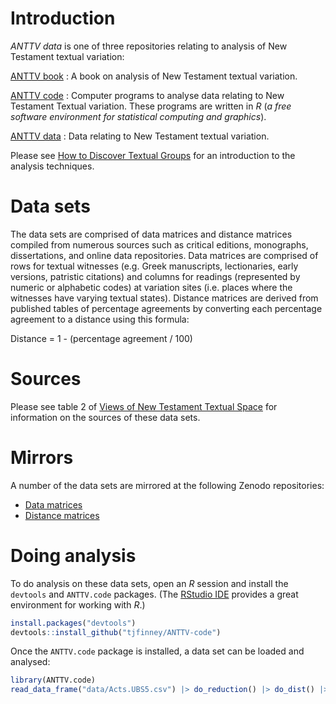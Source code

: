 # Introduction

*ANTTV data* is one of three repositories relating to analysis of New Testament textual variation:

[ANTTV book](https://github.com/tjfinney/ANTTV-book)
: A book on analysis of New Testament textual variation.

[ANTTV code](https://github.com/tjfinney/ANTTV-code)
: Computer programs to analyse data relating to New Testament Textual variation. These programs are written in *R* (*a free software environment for statistical computing and graphics*).

[ANTTV data](https://github.com/tjfinney/ANTTV-data)
: Data relating to New Testament textual variation.

Please see [How to Discover Textual Groups](https://www.digitalstudies.org/articles/10.16995/dscn.291/) for an introduction to the analysis techniques.

# Data sets

The data sets are comprised of data matrices and distance matrices compiled from numerous sources such as critical editions, monographs, dissertations, and online data repositories. Data matrices are comprised of rows for textual witnesses (e.g. Greek manuscripts, lectionaries, early versions, patristic citations) and columns for readings (represented by numeric or alphabetic codes) at variation sites (i.e. places where the witnesses have varying textual states). Distance matrices are derived from published tables of percentage agreements by converting each percentage agreement to a distance using this formula:

Distance = 1 - (percentage agreement / 100)

# Sources

Please see table 2 of [Views of New Testament Textual Space](https://www.tfinney.net/Views/index.xhtml) for information on the sources of these data sets.

# Mirrors

A number of the data sets are mirrored at the following Zenodo repositories:

* [Data matrices](https://zenodo.org/record/4064629)
* [Distance matrices](https://zenodo.org/record/4064631)

# Doing analysis

To do analysis on these data sets, open an *R* session and install the `devtools` and `ANTTV.code` packages. (The [RStudio IDE](https://posit.co/downloads/) provides a great environment for working with *R*.)

``` r
install.packages("devtools")
devtools::install_github("tjfinney/ANTTV-code")
```

Once the `ANTTV.code` package is installed, a data set can be loaded and analysed:

``` r
library(ANTTV.code)
read_data_frame("data/Acts.UBS5.csv") |> do_reduction() |> do_dist() |> do_NJ()
```


